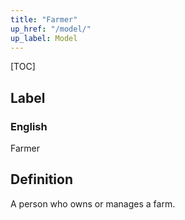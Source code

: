 ```yaml
---
title: "Farmer"
up_href: "/model/"
up_label: Model
---
```


[TOC]

## Label

### English
Farmer


## Definition
A person who owns or manages a farm. 


    

